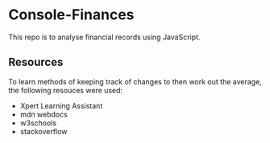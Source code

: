 # Console-Finances

This repo is to analyse financial records using JavaScript.

## Resources

To learn methods of keeping track of changes to then work out the average, the following resouces were used:
* Xpert Learning Assistant
* mdn webdocs
* w3schools
* stackoverflow
